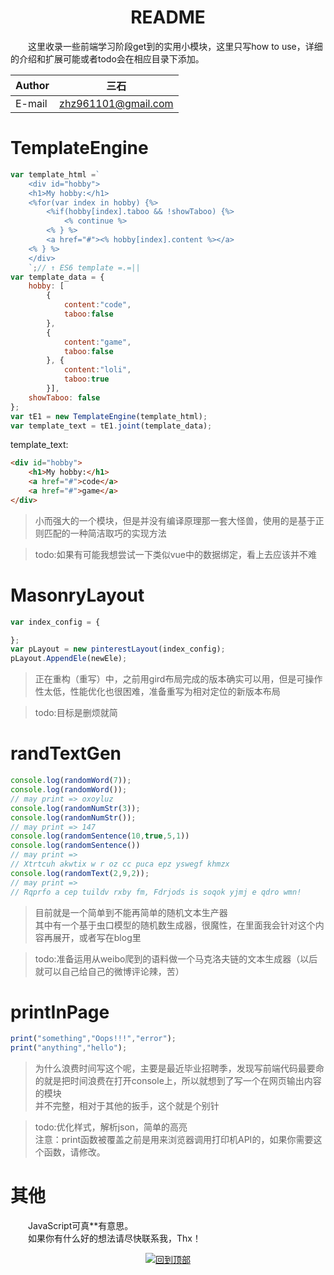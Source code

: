 <H1 id="readme" align = "center">README</H1>
&emsp;&emsp;这里收录一些前端学习阶段get到的实用小模块，这里只写how to use，详细的介绍和扩展可能或者todo会在相应目录下添加。
<br>

|Author|三石|
|---|---
|E-mail|zhz961101@gmail.com

# TemplateEngine
```javascript
var template_html =`
    <div id="hobby">
    <h1>My hobby:</h1>
    <%for(var index in hobby) {%>
        <%if(hobby[index].taboo && !showTaboo) {%>
            <% continue %>
        <% } %>
        <a href="#"><% hobby[index].content %></a>
    <% } %>
    </div>
    `;// ↑ ES6 template =.=||
var template_data = {
    hobby: [
        {
            content:"code",
            taboo:false
        },
        {
            content:"game",
            taboo:false
        }, {
            content:"loli",
            taboo:true
        }],
    showTaboo: false
};
var tE1 = new TemplateEngine(template_html);
var template_text = tE1.joint(template_data);
```
template_text:
```html
<div id="hobby">
    <h1>My hobby:</h1>
    <a href="#">code</a>
    <a href="#">game</a>
</div>
```
> 小而强大的一个模块，但是并没有编译原理那一套大怪兽，使用的是基于正则匹配的一种简洁取巧的实现方法

> todo:如果有可能我想尝试一下类似vue中的数据绑定，看上去应该并不难
# MasonryLayout
```javascript
var index_config = {

};
var pLayout = new pinterestLayout(index_config);
pLayout.AppendEle(newEle);
```
> 正在重构（重写）中，之前用gird布局完成的版本确实可以用，但是可操作性太低，性能优化也很困难，准备重写为相对定位的新版本布局

> todo:目标是删烦就简
# randTextGen
```javascript
console.log(randomWord(7));
console.log(randomWord());
// may print => oxoyluz
console.log(randomNumStr(3));
console.log(randomNumStr());
// may print => 147
console.log(randomSentence(10,true,5,1))
console.log(randomSentence())
// may print =>
// Xtrtcuh akwtix w r oz cc puca epz yswegf khmzx
console.log(randomText(2,9,2));
// may print =>
// Rqprfo a cep tuildv rxby fm, Fdrjods is soqok yjmj e qdro wmn!
```

> 目前就是一个简单到不能再简单的随机文本生产器
> <br>其中有一个基于虫口模型的随机数生成器，很魔性，在里面我会针对这个内容再展开，或者写在blog里

> todo:准备运用从weibo爬到的语料做一个马克洛夫链的文本生成器（以后就可以自己给自己的微博评论辣，苦）
# printInPage
```javascript
print("something","Oops!!!","error");
print("anything","hello");
```
> 为什么浪费时间写这个呢，主要是最近毕业招聘季，发现写前端代码最要命的就是把时间浪费在打开console上，所以就想到了写一个在网页输出内容的模块
> <br>并不完整，相对于其他的扳手，这个就是个别针

> todo:优化样式，解析json，简单的高亮
> <br>注意：print函数被覆盖之前是用来浏览器调用打印机API的，如果你需要这个函数，请修改。
# 其他
&emsp;&emsp;JavaScript可真**有意思。
<br>
&emsp;&emsp;如果你有什么好的想法请尽快联系我，Thx！

<p align = "center"><a href="#readme"><img src="https://img.shields.io/badge/%E5%9B%9E%E5%88%B0-%E9%A1%B6%E7%82%B9-lightgrey.svg" alt="回到顶部" /></a></p>
